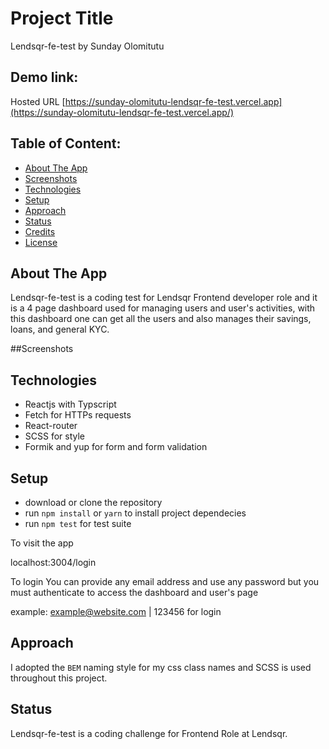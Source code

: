 # Project Title

Lendsqr-fe-test
by Sunday Olomitutu

## Demo link:

Hosted URL [https://sunday-olomitutu-lendsqr-fe-test.vercel.app](https://sunday-olomitutu-lendsqr-fe-test.vercel.app/)

## Table of Content:

- [About The App](#about-the-app)
- [Screenshots](#screenshots)
- [Technologies](#technologies)
- [Setup](#setup)
- [Approach](#approach)
- [Status](#status)
- [Credits](#credits)
- [License](#license)

## About The App

Lendsqr-fe-test is a coding test for Lendsqr Frontend developer role and it is a 4 page dashboard used for managing users and user's activities, with this dashboard one can get all the users and also manages their savings, loans, and general KYC.

##Screenshots

## Technologies

- Reactjs with Typscript
- Fetch for HTTPs requests
- React-router
- SCSS for style
- Formik and yup for form and form validation

## Setup

- download or clone the repository
- run `npm install` or `yarn` to install project dependecies
- run `npm test` for test suite

To visit the app

localhost:3004/login

To login
You can provide any email address and use any password but you must authenticate to access the dashboard and user's page

example: example@website.com | 123456 for login

## Approach

I adopted the `BEM` naming style for my css class names and SCSS is used throughout this project.

## Status

Lendsqr-fe-test is a coding challenge for Frontend Role at Lendsqr.
